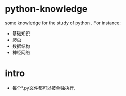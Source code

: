 # python-knowledge
some knowledge for the study of python . 
For instance:
- 基础知识
- 爬虫
- 数据结构
- 神经网络
# intro
- 每个*.py文件都可以被单独执行.
